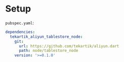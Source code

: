 # Setup

`pubspec.yaml`:

```yaml
dependencies:
  tekartik_aliyun_tablestore_node:
    git:
      url: https://github.com/tekartik/aliyun.dart
      path: node/tablestore_node
    version: '>=0.1.0'
```
